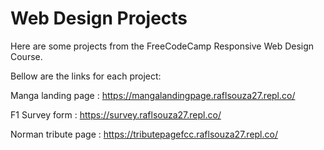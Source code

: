 # Web Design Projects

Here are some projects from the FreeCodeCamp Responsive Web Design Course.

Bellow are the links for each project: 

Manga landing page : https://mangalandingpage.raflsouza27.repl.co/

F1 Survey form : https://survey.raflsouza27.repl.co/

Norman tribute page : https://tributepagefcc.raflsouza27.repl.co/
